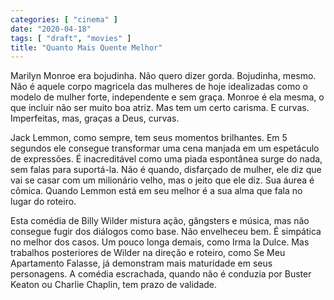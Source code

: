 ```yaml
---
categories: [ "cinema" ]
date: "2020-04-18"
tags: [ "draft", "movies" ]
title: "Quanto Mais Quente Melhor"
---
```

Marilyn Monroe era bojudinha. Não quero dizer gorda. Bojudinha,
mesmo. Não é aquele corpo magricela das mulheres de hoje idealizadas
como o modelo de mulher forte, independente e sem graça. Monroe é
ela mesma, o que incluir não ser muito boa atriz. Mas tem um certo
carisma. E curvas. Imperfeitas, mas, graças a Deus, curvas.

Jack Lemmon, como sempre, tem seus momentos brilhantes. Em 5 segundos ele
consegue transformar uma cena manjada em um espetáculo de expressões. É
inacreditável como uma piada espontânea surge do nada, sem falas para
suportá-la. Não é quando, disfarçado de mulher, ele diz que vai se
casar com um milionário velho, mas o jeito que ele diz. Sua áurea é
cômica. Quando Lemmon está em seu melhor é a sua alma que fala no
lugar do roteiro.

Esta comédia de Billy Wilder mistura ação, gângsters e música, mas
não consegue fugir dos diálogos como base. Não envelheceu bem. É
simpática no melhor dos casos. Um pouco longa demais, como Irma la
Dulce. Mas trabalhos posteriores de Wilder na direção e roteiro,
como Se Meu Apartamento Falasse, já demonstram mais maturidade em seus
personagens. A comédia escrachada, quando não é conduzia por Buster
Keaton ou Charlie Chaplin, tem prazo de validade.
